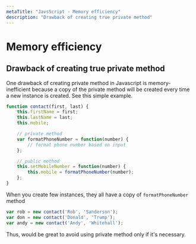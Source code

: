 ```yaml
---
metaTitle: "JavsScript - Memory efficiency"
description: "Drawback of creating true private method"
---
```


# Memory efficiency



## Drawback of creating true private method


One drawback of creating private method in Javascript is memory-inefficient because a copy of the private method will be created every time a new instance is created. See this simple example.

```js
function contact(first, last) {
    this.firstName = first;
    this.lastName = last;
    this.mobile;

    // private method
    var formatPhoneNumber = function(number) {
        // format phone number based on input
    };

    // public method
    this.setMobileNumber = function(number) {
        this.mobile = formatPhoneNumber(number);
    };
}

```

When you create few instances, they all have a copy of `formatPhoneNumber` method

```js
var rob = new contact('Rob', 'Sanderson');
var don = new contact('Donald', 'Trump');
var andy = new contact('Andy', 'Whitehall');

```

Thus, would be great to avoid using private method only if it's necessary.

